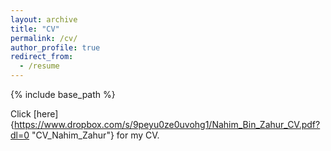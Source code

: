 ```yaml
---
layout: archive
title: "CV"
permalink: /cv/
author_profile: true
redirect_from:
  - /resume
---
```


{% include base_path %}

Click [here]{https://www.dropbox.com/s/9peyu0ze0uvohg1/Nahim_Bin_Zahur_CV.pdf?dl=0 "CV_Nahim_Zahur"} for my CV.
